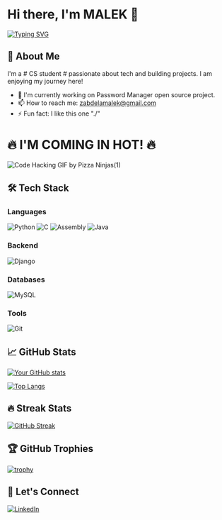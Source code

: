 # Hi there, I'm MALEK 👋

[![Typing SVG](https://readme-typing-svg.herokuapp.com?font=Fira+Code&pause=1000&color=00F718&width=435&lines=Passionate+Developer;Computer+Science+Student;Tech+Enthusiast)](https://git.io/typing-svg)

## 🚀 About Me
I'm a # CS student # passionate about tech and building projects. I am enjoying my journey here!  

<!-- ![Bitcoin Coding GIF](https://github.com/user-attachments/assets/fdb356ee-eec9-4ecd-a3c0-62e85173b036) -->

- 🔭 I'm currently working on Password Manager open source project.
- 📫 How to reach me: zabdelamalek@gmail.com
- ⚡ Fun fact: I like this one "./"

# 🔥 I'M COMING IN HOT! 🔥
![Code Hacking GIF by Pizza Ninjas(1)](https://github.com/user-attachments/assets/91efe978-d451-4625-bcae-d8be5f2213e5)


## 🛠 Tech Stack

### Languages
![Python](https://img.shields.io/badge/-Python-3776AB?style=flat-square&logo=python&logoColor=white)
![C](https://img.shields.io/badge/-C-A8B9CC?style=flat-square&logo=c&logoColor=white)
![Assembly](https://img.shields.io/badge/-Assembly-6E4C13?style=flat-square&logo=assemblyscript&logoColor=white)
![Java](https://img.shields.io/badge/-Java-007396?style=flat-square&logo=java&logoColor=white)

### Backend
![Django](https://img.shields.io/badge/-Django-092E20?style=flat-square&logo=django&logoColor=white)

### Databases
![MySQL](https://img.shields.io/badge/-MySQL-4479A1?style=flat-square&logo=mysql&logoColor=white)

### Tools
![Git](https://img.shields.io/badge/-Git-F05032?style=flat-square&logo=git&logoColor=white)

## 📈 GitHub Stats

[![Your GitHub stats](https://github-readme-stats.vercel.app/api?username=Malekio&show_icons=true&theme=radical)](https://github.com/Malekio)

[![Top Langs](https://github-readme-stats.vercel.app/api/top-langs/?username=Malekio&layout=compact&theme=radical)](https://github.com/Malekio)

## 🔥 Streak Stats

[![GitHub Streak](https://streak-stats.demolab.com/?user=Malekio&theme=radical)](https://git.io/streak-stats)

## 🏆 GitHub Trophies

[![trophy](https://github-profile-trophy.vercel.app/?username=Malekio&theme=radical&row=1)](https://github.com/ryo-ma/github-profile-trophy)

## 🤝 Let's Connect

[![LinkedIn](https://img.shields.io/badge/-LinkedIn-0A66C2?style=flat-square&logo=linkedin&logoColor=white)](https://linkedin.com/in/)
